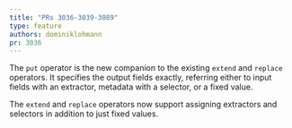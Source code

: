 ```yaml
---
title: "PRs 3036-3039-3089"
type: feature
authors: dominiklohmann
pr: 3036
---
```


The `put` operator is the new companion to the existing `extend` and `replace`
operators. It specifies the output fields exactly, referring either to input
fields with an extractor, metadata with a selector, or a fixed value.

The `extend` and `replace` operators now support assigning extractors and
selectors in addition to just fixed values.
